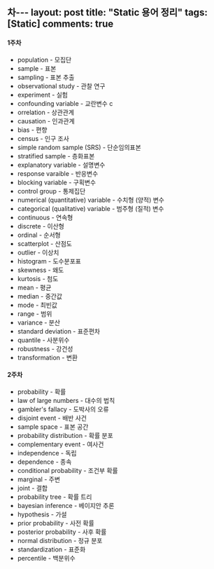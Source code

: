 차---
layout: post
title: "Static 용어 정리"
tags: [Static]
comments: true
---

#### 1주차 
- population - 모집단 
- sample - 표본 
- sampling - 표본 추출 
- observational study - 관찰 연구 
- experiment - 실험 
- confounding variable - 교란변수 c
- orrelation - 상관관계 
- causation - 인과관계 
- bias - 편향 
- census - 인구 조사 
- simple random sample (SRS) - 단순임의표본 
- stratified sample - 층화표본 
- explanatory variable - 설명변수 
- response varaible - 반응변수 
- blocking variable - 구획변수 
- control group - 통제집단 
- numerical (quantitative) variable - 수치형 (양적) 변수 
- categorical (qualitative) variable - 범주형 (질적) 변수 
- continuous - 연속형 
- discrete - 이산형 
- ordinal - 순서형 
- scatterplot - 산점도 
- outlier - 이상치 
- histogram - 도수분포표 
- skewness - 왜도 
- kurtosis - 첨도 
- mean - 평균 
- median - 중간값 
- mode - 최빈값 
- range - 범위 
- variance - 분산 
- standard deviation - 표준편차 
- quantile - 사분위수 
- robustness - 강건성 
- transformation - 변환

#### 2주차
- probability - 확률 
- law of large numbers - 대수의 법칙 
- gambler's fallacy - 도박사의 오류 
- disjoint event - 배반 사건 
- sample space - 표본 공간 
- probability distribution - 확률 분포 
- complementary event - 여사건 
- independence - 독립 
- dependence - 종속 
- conditional probability - 조건부 확률 
- marginal - 주변 
- joint - 결합 
- probability tree - 확률 트리 
- bayesian inference - 베이지안 추론 
- hypothesis - 가설 
- prior probability - 사전 확률 
- posterior probability - 사후 확률 
- normal distribution - 정규 분포 
- standardization - 표준화 
- percentile - 백분위수